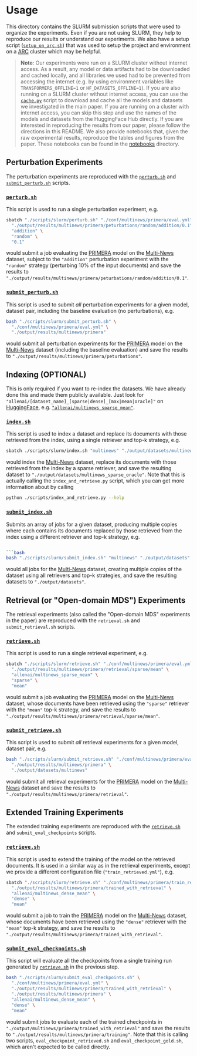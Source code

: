 # Usage

This directory contains the SLURM submission scripts that were used to organize the experiments. Even if you are not using SLURM, they help to reproduce our results or understand our experiments. We also have a setup script ([`setup_on_arc.sh`](setup_on_arc.sh)) that was used to setup the project and environment on a [ARC](https://alliancecan.ca/en/services/advanced-research-computing) cluster which may be helpful.

> __Note__: Our experiments were run on a SLURM cluster without internet access. As a result, any model or data artifacts had to be downloaded and cached locally, and all libraries we used had to be prevented from accessing the internet (e.g. by using environment variables like `TRANSFORMERS_OFFLINE=1` or `HF_DATASETS_OFFLINE=1`). If you are also running on a SLURM cluster without internet access, you can use the [`cache.py`](cache.py) script to download and cache all the models and datasets we investigated in the main paper. If you are running on a cluster with internet access, you can skip this step and use the names of the models and datasets from the HuggingFace Hub directly. If you are interested in reproducing the results from our paper, please follow the directions in this README. We also provide notebooks that, given the raw experimental results, reproduce the tables and figures from the paper. These notebooks can be found in the [notebooks](../../notebooks) directory.

## Perturbation Experiments

The perturbation experiments are reproduced with the [`perturb.sh`](perturb.sh) and [`submit_perturb.sh`](submit_perturb.sh) scripts.

### [`perturb.sh`](perturb.sh)

This script is used to run a single perturbation experiment, e.g.

```bash
sbatch "./scripts/slurm/perturb.sh" "./conf/multinews/primera/eval.yml" \
  "./output/results/multinews/primera/peturbations/random/addition/0.1" \
  "addition" \
  "random" \
  "0.1"
```

would submit a job evaluating the [PRIMERA](https://arxiv.org/abs/2110.08499) model on the [Multi-News](https://aclanthology.org/P19-1102/) dataset, subject to the `"addition"` perturbation experiment with the `"random"` strategy (perturbing 10% of the input documents) and save the results to `"./output/results/multinews/primera/peturbations/random/addition/0.1"`.

### [`submit_perturb.sh`](submit_perturb.sh)

This script is used to submit _all_ perturbation experiments for a given model, dataset pair, including the baseline evaluation (no perturbations), e.g.

```bash
bash "./scripts/slurm/submit_perturb.sh" \
  "./conf/multinews/primera/eval.yml" \
  "./output/results/multinews/primera"
```

would submit all perturbation experiments for the [PRIMERA](https://arxiv.org/abs/2110.08499) model on the [Multi-News](https://aclanthology.org/P19-1102/) dataset (including the baseline evaluation) and save the results to `"./output/results/multinews/primera/peturbations"`.

## Indexing (OPTIONAL)

This is only required if you want to re-index the datasets. We have already done this and made them publicly available. Just look for `"allenai/[dataset_name]_[sparse|dense]_[max|mean|oracle]"` on [HuggingFace](https://huggingface.co/datasets), e.g. [`"allenai/multinews_sparse_mean"`](https://huggingface.co/datasets/allenai/multinews_sparse_mean).

### [`index.sh`](index.sh)

This script is used to index a dataset and replace its documents with those retrieved from the index, using a single retriever and top-k strategy, e.g.

```bash
sbatch ./scripts/slurm/index.sh "multinews" "./output/datasets/multinews_sparse_oracle" "sparse" "oracle"
```

would index the [Multi-News](https://aclanthology.org/P19-1102/) dataset, replace its documents with those retrieved from the index by a sparse retriever, and save the resulting dataset to `"./output/datasets/multinews_sparse_oracle"`. Note that this is actually calling the `index_and_retrieve.py` script, which you can get more information about by calling

```bash
python ./scripts/index_and_retrieve.py --help
```

### [`submit_index.sh`](submit_index.sh)

Submits an array of jobs for a given dataset, producing multiple copies where each contains its documents replaced by those retrieved from the index using a different retriever and top-k strategy, e.g.

```bash

```bash
bash "./scripts/slurm/submit_index.sh" "multinews" "./output/datasets" 
```

would all jobs for the [Multi-News](https://aclanthology.org/P19-1102/) dataset, creating multiple copies of the dataset using all retrievers and top-k strategies, and save the resulting datasets to `"./output/datasets"`.

## Retrieval (or "Open-domain MDS") Experiments

The retrieval experiments (also called the "Open-domain MDS" experiments in the paper) are reproduced with the `retrieval.sh` and `submit_retrieval.sh` scripts.

### [`retrieve.sh`](retrieve.sh)

This script is used to run a single retrieval experiment, e.g.

```bash
sbatch "./scripts/slurm/retrieve.sh" "./conf/multinews/primera/eval.yml" \
  "./output/results/multinews/primera/retrieval/sparse/mean" \
  "allenai/multinews_sparse_mean" \
  "sparse" \
  "mean"
```

would submit a job evaluating the [PRIMERA](https://arxiv.org/abs/2110.08499) model on the [Multi-News](https://aclanthology.org/P19-1102/) dataset, whose documents have been retrieved using the `"sparse"` retriever with the `"mean"` top-k strategy, and save the results to `"./output/results/multinews/primera/retrieval/sparse/mean"`.

### [`submit_retrieve.sh`](submit_retrieve.sh)

This script is used to submit _all_ retrieval experiments for a given model, dataset pair, e.g.

```bash
bash "./scripts/slurm/submit_retrieve.sh" "./conf/multinews/primera/eval.yml" \
  "./output/results/multinews/primera" \
  "./output/datasets/multinews"
```

would submit all retrieval experiments for the [PRIMERA](https://arxiv.org/abs/2110.08499) model on the [Multi-News](https://aclanthology.org/P19-1102/) dataset and save the results to `"./output/results/multinews/primera/retrieval"`.

## Extended Training Experiments

The extended training experiments are reproduced with the [`retrieve.sh`](retrieve.sh) and `submit_eval_checkpoints` scripts.

### [`retrieve.sh`](retrieve.sh)

This script is used to extend the training of the model on the retrieved documents. It is used in a similar way as in the retrieval experiments, except we provide a different configuration file (`"train_retrieved.yml"`), e.g.

```bash
sbatch "./scripts/slurm/retrieve.sh" "./conf/multinews/primera/train_retrieved.yml" \
  "./output/results/multinews/primera/trained_with_retrieval" \
  "allenai/multinews_dense_mean" \
  "dense" \
  "mean"
```

would submit a job to train the [PRIMERA](https://arxiv.org/abs/2110.08499) model on the [Multi-News](https://aclanthology.org/P19-1102/) dataset, whose documents have been retrieved using the `"dense"` retriever with the `"mean"` top-k strategy, and save the results to `"./output/results/multinews/primera/trained_with_retrieval"`.

### [`submit_eval_checkpoints.sh`](submit_eval_checkpoints.sh)

This script will evaluate all the checkpoints from a single training run generated by [`retrieve.sh`](retrieve.sh) in the previous step.

```bash
bash "./scripts/slurm/submit_eval_checkpoints.sh" \
  "./conf/multinews/primera/eval.yml" \
  "./output/results/multinews/primera/trained_with_retrieval" \
  "./output/results/multinews/primera" \
  "allenai/multinews_dense_mean" \
  "dense" \
  "mean"
```

would submit jobs to evaluate each of the trained checkpoints in `"./output/multinews/primera/trained_with_retrieval"` and save the results to `"./output/results/multinews/primera/training"`. Note that this is calling two scripts, `eval_checkpoint_retrieved.sh` and `eval_checkpoint_gold.sh`, which aren't expected to be called directly.